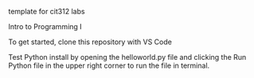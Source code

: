 template for cit312 labs

Intro to Programming I

To get started, clone this repository with VS Code

Test Python install by opening the helloworld.py file and clicking the Run Python file in the upper right corner to run the file in terminal.